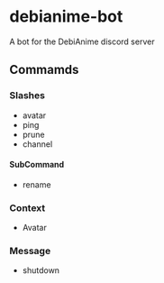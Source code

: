# debianime-bot
A bot for the DebiAnime discord server

## Commamds

### Slashes

* avatar
* ping
* prune
* channel

#### SubCommand
* rename

### Context

* Avatar

### Message

* shutdown
